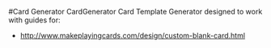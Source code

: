 #Card Generator
CardGenerator
Card Template Generator designed to work with guides for: 
* http://www.makeplayingcards.com/design/custom-blank-card.html
